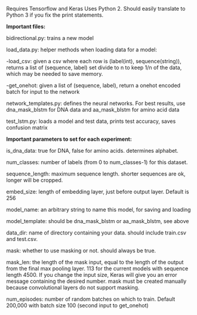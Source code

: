 Requires Tensorflow and Keras
Uses Python 2. Should easily translate to Python 3 if you fix the print statements.

**Important files:**

bidirectional.py: trains a new model

load_data.py: helper methods when loading data for a model:

-load_csv: given a csv where each row is (label(int), sequence(string)), returns a list of (sequence, label)
  set divide to n to keep 1/n of the data, which may be needed to save memory.
      
-get_onehot: given a list of (sequence, label), return a onehot encoded batch for input to the network
    
network_templates.py: defines the neural networks. For best results, 
  use dna_mask_blstm for DNA data and aa_mask_blstm for amino acid data

test_lstm.py: loads a model and test data, prints test accuracy, saves confusion matrix



**Important parameters to set for each experiment:**

is_dna_data: true for DNA, false for amino acids. determines alphabet.

num_classes: number of labels (from 0 to num_classes-1) for this dataset.

sequence_length: maximum sequence length. shorter sequences are ok, longer will be cropped.

embed_size: length of embedding layer, just before output layer. Default is 256

model_name: an arbitrary string to name this model, for saving and loading

model_template: should be dna_mask_blstm or aa_mask_blstm, see above

data_dir: name of directory containing your data. should include train.csv and test.csv.

mask: whether to use masking or not. should always be true.

mask_len: the length of the mask input, equal to the length of the output from the final max pooling layer. 
  113 for the current models with sequence length 4500. If you change the input size, Keras will give you an error message containing the desired number.
  mask must be created manually because convolutional layers do not support masking.
  
num_episodes: number of random batches on which to train. Default 200,000 with batch size 100 (second input to get_onehot)
